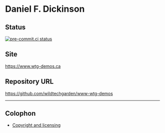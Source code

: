 # Daniel F. Dickinson

## Status

[![pre-commit.ci
status](https://results.pre-commit.ci/badge/github/wildtechgarden/www-wtg-demos/main.svg)](https://results.pre-commit.ci/latest/github/wildtechgarden/www-wtg-demos/main)

## Site

<https://www.wtg-demos.ca>

## Repository URL

<https://github.com/wildtechgarden/www-wtg-demos>

-------

## Colophon

* [Copyright and licensing](LICENSE)
